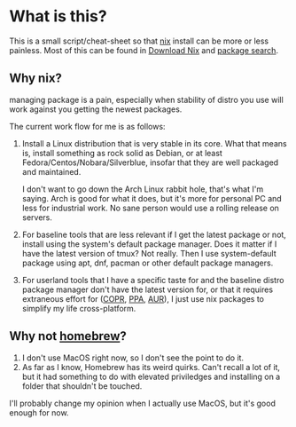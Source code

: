 # What is this?

This is a small script/cheat-sheet so that [nix](https://nixos.org/) install can be
more or less painless. Most of this can be found in [Download Nix](https://nixos.org/download.html)
and [package search](https://search.nixos.org/packages).

## Why nix?

managing package is a pain, especially when stability of distro you use
will work against you getting the newest packages. 

The current work flow for me is as follows:

1. Install a Linux distribution that is very stable in its core. What
   that means is, install something as rock solid as Debian, or at least
   Fedora/Centos/Nobara/Silverblue, insofar that they are well packaged
   and maintained.

   I don't want to go down the Arch Linux rabbit hole, that's what I'm
   saying. Arch is good for what it does, but it's more for personal PC
   and less for industrial work. No sane person would use a rolling
   release on servers.

2. For baseline tools that are less relevant if I get the latest package
   or not, install using the system's default package manager. Does it
   matter if I have the latest version of tmux? Not really. Then I use
   system-default package using apt, dnf, pacman or other default
   package managers.

3. For userland tools that I have a specific taste for and the baseline
   distro package manager don't have the latest version for, or that it
   requires extraneous effort for ([COPR](https://copr.fedorainfracloud.org/), 
   [PPA](https://launchpad.net/ubuntu/+ppas), [AUR](https://aur.archlinux.org/)),
   I just use nix packages to simplify my life cross-platform.

## Why not [homebrew](https://brew.sh/)?

1. I don't use MacOS right now, so I don't see the point to do it.
2. As far as I know, Homebrew has its weird quirks. Can't recall a lot
   of it, but it had something to do with elevated priviledges and
   installing on a folder that shouldn't be touched. 

I'll probably change my opinion when I actually use MacOS, but it's good
enough for now.


